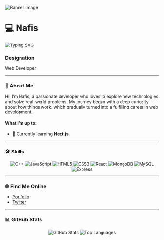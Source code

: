 ![Banner Image](https://i.ibb.co.com/TD4jdhK5/Screenshot-2025-02-04-213903.png)
# 💻 **Nafis**

[![Typing SVG](https://readme-typing-svg.demolab.com?font=Fira+Code&pause=1000&width=435&lines=Its+me%2C+Nafis+;Tech+Enthusiast)](https://git.io/typing-svg)
### **Designation**
Web Developer

---

### 📝 **About Me**

Hi! I’m Nafis, a passionate developer who loves to explore new technologies and solve real-world problems. My journey began with a deep curiosity about how things work, which gradually turned into a fulfilling career in web development.

#### **What I’m up to:**
- 🌱 Currently learning **Next.js**.

---

### 🛠️ **Skills**

<div align="center">
  <img src="https://img.shields.io/badge/C++-00599C?style=for-the-badge&logo=c%2B%2B&logoColor=white" alt="C++">
  <img src="https://img.shields.io/badge/JavaScript-F7DF1E?style=for-the-badge&logo=javascript&logoColor=black" alt="JavaScript">
  <img src="https://img.shields.io/badge/HTML5-E34F26?style=for-the-badge&logo=html5&logoColor=white" alt="HTML5">
  <img src="https://img.shields.io/badge/CSS3-1572B6?style=for-the-badge&logo=css3&logoColor=white" alt="CSS3">
  <img src="https://img.shields.io/badge/React-61DAFB?style=for-the-badge&logo=react&logoColor=black" alt="React">
  <img src="https://img.shields.io/badge/MongoDB-47A248?style=for-the-badge&logo=mongodb&logoColor=white" alt="MongoDB">
  <img src="https://img.shields.io/badge/MySQL-4479A1?style=for-the-badge&logo=mysql&logoColor=white" alt="MySQL">
  <img src="https://img.shields.io/badge/Express.js-000000?style=for-the-badge&logo=express&logoColor=white" alt="Express">
</div>

---

### 🌐 **Find Me Online**

- [Portfolio](https://nafis-ul-alam-portfolio.netlify.app/)
- [Twitter](https://x.com/nafiswolfalam)

---

### 📊 **GitHub Stats**

<div align="center">
  <img src="https://github-readme-stats.vercel.app/api?username=NafisUlAlam&show_icons=true&theme=radical" alt="GitHub Stats">
  
  <img src="https://github-readme-stats.vercel.app/api/top-langs/?username=NafisUlAlam&layout=compact&theme=radical" alt="Top Languages">
</div>
